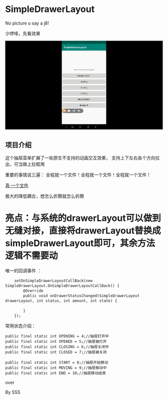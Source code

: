 # SimpleDrawerLayout

No picture u say a j8!

少啰嗦，先看效果

![闭嘴看图](https://github.com/michael007js/SimpleDrawerLayout/blob/master/images/demo.gif "闭嘴看图")


## 项目介绍

这个抽屉菜单扩展了一些原生不支持的动画交互效果， 支持上下左右各个方向拉出，可当做上拉框用



重要的事情说三遍：
全程就一个文件！全程就一个文件！全程就一个文件！

[真·一个文件](https://github.com/michael007js/SimpleDrawerLayout/blob/master/app/src/main/java/com/sss/simpleDrawerLayout/SimpleDrawerLayout.java)


极大的降低耦合，想怎么折腾就怎么折腾

# 亮点：与系统的drawerLayout可以做到无缝对接，直接将drawerLayout替换成simpleDrawerLayout即可，其余方法逻辑不需要动

唯一的回调事件 ：

        setOnSimpleDrawerLayoutCallBack(new SimpleDrawerLayout.OnSimpleDrawerLayoutCallBack() {
            @Override
            public void onDrawerStatusChanged(SimpleDrawerLayout drawerLayout, int status, int amount, int state) {

            }
        });

常用状态介绍：

    public final static int OPENING = 4;//抽屉打开中
    public final static int OPENED = 5;//抽屉被打开
    public final static int CLOSING = 6;//抽屉关闭中
    public final static int CLOSED = 7;//抽屉被关闭
    
    public final static int START = 8;//抽屉开始移动
    public final static int MOVING = 9;//抽屉移动中
    public final static int END = 10;//抽屉移动结束

  
 over

 By SSS





